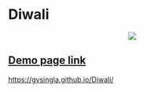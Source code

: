 # Diwali
<center>
<img src="./assets/demo.png" />
</center>

## [Demo page link](https://jhamadhav.com/diwali/)


https://gvsingla.github.io/Diwali/
